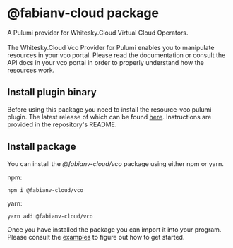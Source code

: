 # @fabianv-cloud package

A Pulumi provider for Whitesky.Cloud Virtual Cloud Operators.
<br><br>
The Whitesky.Cloud Vco Provider for Pulumi enables you to manipulate resources in your vco portal.
Please read the documentation or consult the API docs in your vco portal in order to properly understand how the resources work.

## Install plugin binary

Before using this package you need to install the resource-vco pulumi plugin. The latest release of which can be found [here](https://github.com/fabianv-cloud/pulumi-vco-native).
Instructions are provided in the repository's README.

## Install package

You can install the *@fabianv-cloud/vco* package using either npm or yarn.

npm:
```commandline
npm i @fabianv-cloud/vco
```
yarn:
```commandline
yarn add @fabianv-cloud/vco
```

Once you have installed the package
you can import it into your program. Please consult the [examples](https://github.com/fabianv-cloud/pulumi-vco-native/tree/main/examples/typescript)
to figure out how to get started.